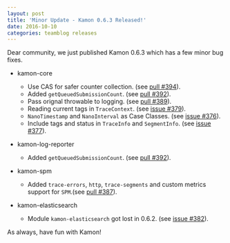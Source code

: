 ```yaml
---
layout: post
title: 'Minor Update - Kamon 0.6.3 Released!'
date: 2016-10-10
categories: teamblog releases
---
```


Dear community, we just published Kamon 0.6.3 which has a few minor bug fixes.

* kamon-core
  * Use CAS for safer counter collection. (see [pull #394](https://github.com/kamon-io/Kamon/pull/394)).
  * Added `getQueuedSubmissionCount`. (see [pull #392](https://github.com/kamon-io/Kamon/pull/392)).
  * Pass orignal throwable to logging. (see [pull #389](https://github.com/kamon-io/Kamon/pull/389)).
  * Reading current tags in `TraceContext`. (see [issue #379](https://github.com/kamon-io/Kamon/issues/379)).
  * `NanoTimestamp` and `NanoInterval` as Case Classes. (see [issue #376](https://github.com/kamon-io/Kamon/issues/376)).
  * Include tags and status in `TraceInfo` and `SegmentInfo`. (see [issue #377](https://github.com/kamon-io/Kamon/issues/377)).

* kamon-log-reporter
  * Added `getQueuedSubmissionCount`. (see [pull #392](https://github.com/kamon-io/Kamon/pull/392)).

* kamon-spm
  * Added `trace-errors`, `http`, `trace-segments` and custom metrics support for `SPM`.(see [pull #387](https://github.com/kamon-io/Kamon/pull/387)).

* kamon-elasticsearch
  * Module `kamon-elasticsearch` got lost in 0.6.2. (see [issue #382](https://github.com/kamon-io/Kamon/issues/382)).

As always, have fun with Kamon!
